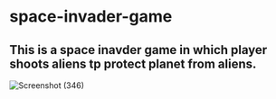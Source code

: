 # space-invader-game
## This is a space inavder game in which player  shoots aliens tp protect planet from aliens. 

![Screenshot (346)](https://user-images.githubusercontent.com/108029540/201361241-ffb40a9d-0eb4-41be-8a21-3328ff9530dc.png)
